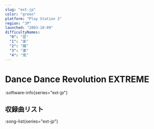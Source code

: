 ```yaml
---
slug: "ext-jp"
color: "green"
platform: "Play Station 2"
region: "JP"
launched: "2003-10-09"
difficultyNames:
  "0": "習"
  "1": "楽"
  "2": "踊"
  "3": "激"
  "4": "鬼"
---
```


# Dance Dance Revolution EXTREME

:software-info{series="ext-jp"}

## 収録曲リスト

:song-list{series="ext-jp"}
